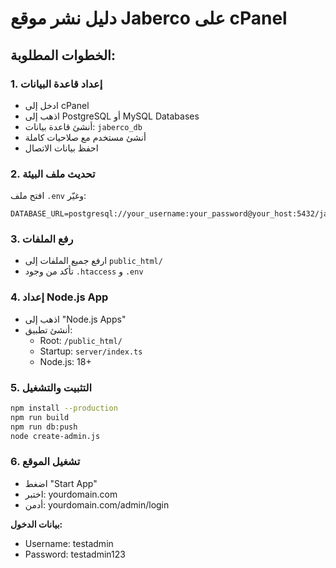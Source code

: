 # دليل نشر موقع Jaberco على cPanel

## الخطوات المطلوبة:

### 1. إعداد قاعدة البيانات
- ادخل إلى cPanel
- اذهب إلى PostgreSQL أو MySQL Databases
- أنشئ قاعدة بيانات: `jaberco_db`
- أنشئ مستخدم مع صلاحيات كاملة
- احفظ بيانات الاتصال

### 2. تحديث ملف البيئة
افتح ملف `.env` وغيّر:
```
DATABASE_URL=postgresql://your_username:your_password@your_host:5432/jaberco_db
```

### 3. رفع الملفات
- ارفع جميع الملفات إلى `public_html/`
- تأكد من وجود `.htaccess` و `.env`

### 4. إعداد Node.js App
- اذهب إلى "Node.js Apps"
- أنشئ تطبيق:
  - Root: `/public_html/`
  - Startup: `server/index.ts`
  - Node.js: 18+

### 5. التثبيت والتشغيل
```bash
npm install --production
npm run build
npm run db:push
node create-admin.js
```

### 6. تشغيل الموقع
- اضغط "Start App"
- اختبر: yourdomain.com
- أدمن: yourdomain.com/admin/login

**بيانات الدخول:**
- Username: testadmin
- Password: testadmin123